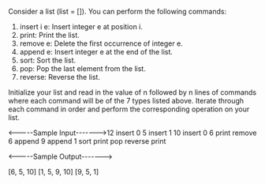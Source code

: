 Consider a list (list = []). You can perform the following commands:

1. insert i e: Insert integer e at position i.
2. print: Print the list.
3. remove e: Delete the first occurrence of integer e.
4. append e: Insert integer e at the end of the list.
5. sort: Sort the list.
6. pop: Pop the last element from the list.
7. reverse: Reverse the list.

Initialize your list and read in the value of n followed by n lines of commands where each command will be of the 7 types listed above. Iterate through each command in order and perform the corresponding operation on your list.

<-----Sample Input------->12
insert 0 5
insert 1 10
insert 0 6
print
remove 6
append 9
append 1
sort
print
pop
reverse
print

<-----Sample Output------->

[6, 5, 10]
[1, 5, 9, 10]
[9, 5, 1]